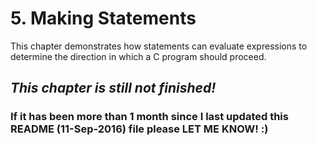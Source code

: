 # 5. Making Statements

This chapter demonstrates how statements can evaluate expressions to determine the direction in which a C program should proceed.

## *This chapter is still not finished!*

### If it has been more than 1 month since I last updated this README (11-Sep-2016) file please LET ME KNOW! :)